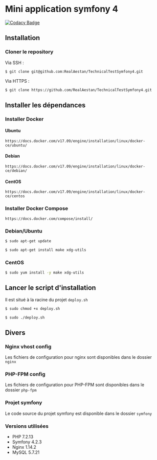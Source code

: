 # Mini application symfony 4

[![Codacy Badge](https://api.codacy.com/project/badge/Grade/63b703c9cb99471fb35bb42486013c8c)](https://app.codacy.com/app/RealAestan/TechnicalTestSymfony4?utm_source=github.com&utm_medium=referral&utm_content=RealAestan/TechnicalTestSymfony4&utm_campaign=Badge_Grade_Dashboard)

## Installation

### Cloner le repository

Via SSH :

```bash
$ git clone git@github.com:RealAestan/TechnicalTestSymfony4.git
```
Via HTTPS :

```bash
$ git clone https://github.com/RealAestan/TechnicalTestSymfony4.git
```

## Installer les dépendances

### Installer Docker

#### Ubuntu

`https://docs.docker.com/v17.09/engine/installation/linux/docker-ce/ubuntu/`

#### Debian

`https://docs.docker.com/v17.09/engine/installation/linux/docker-ce/debian/`

#### CentOS

`https://docs.docker.com/v17.09/engine/installation/linux/docker-ce/centos`

### Installer Docker Compose

`https://docs.docker.com/compose/install/`

### Debian/Ubuntu

```bash
$ sudo apt-get update
```

```bash
$ sudo apt-get install make xdg-utils
```

### CentOS

```bash
$ sudo yum install -y make xdg-utils
```

## Lancer le script d'installation

Il est situé à la racine du projet `deploy.sh`

```bash
$ sudo chmod +x deploy.sh
```

```bash
$ sudo ./deploy.sh
```

## Divers

### Nginx vhost config

Les fichiers de configuration pour nginx sont disponibles dans le dossier `nginx`

### PHP-FPM config

Les fichiers de configuration pour PHP-FPM sont disponibles dans le dossier `php-fpm`

### Projet symfony

Le code source du projet symfony est disponible dans le dossier `symfony`

### Versions utilisées

*  PHP 7.2.13
*  Symfony 4.2.3
*  Nginx 1.14.2
*  MySQL 5.7.21
